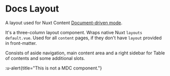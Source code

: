 # Docs Layout

A layout used for Nuxt Content [Document-driven mode](https://content.nuxtjs.org/guide/writing/document-driven). 

It's a three-column layout component. Wraps native Nuxt `layouts` `default.vue`. Used for all `content` pages, if they don't have `layout` provided in front-matter.

Consists of aside navigation, main content area and a right sidebar for Table of contents and some additional slots.

:u-alert{title="This is not a MDC component."}

